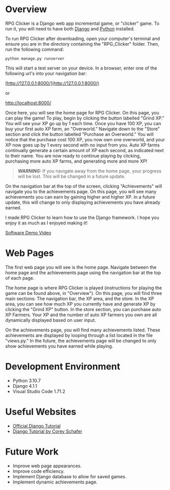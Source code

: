 # Overview

RPG Clicker is a Django web app incremental game, or "clicker" game. To run it, you will need to have both [Django](https://www.djangoproject.com/) and [Python](https://www.python.org/) installed.

To run RPG Clicker after downloading, open your computer's terminal and ensure you are in the directory containing the "RPG_Clicker" folder. Then, run the following command:

```
python manage.py runserver
```

This will start a test server on your device. In a browser, enter one of the following url's into your navigation bar:

[http://127.0.0.1:8000/](http://127.0.0.1:8000/)

or

[http://localhost:8000/](http://localhost:8000/)

Once here, you will see the home page for RPG Clicker. On this page, you can play the game! To play, begin by clicking the button labelled "Grind XP." You will see your XP go up by 1 each time. Once you have 100 XP, you can buy your first auto XP farm, an "Overworld." Navigate down to the "Store" section and click the button labelled "Purchase an Overworld." You will notice that the purchase cost 100 XP, you now own one overworld, and your XP now goes up by 1 every second with no input from you. Auto XP farms continually generate a certain amount of XP each second, as indicated next to their name. You are now ready to continue playing by clicking, purchasing more auto XP farms, and generating more and more XP!

> ***WARNING:*** If you navigate away from the home page, your progress will be lost. This will be changed in a future update.

On the navigation bar at the top of the screen, clicking "Achievements" will navigate you to the achievements page. On this page, you will see many achievements you can earn by gaining higher and higher XP. In a future update, this will change to only displaying achievements you have already earned.

I made RPG Clicker to learn how to use the Django framework. I hope you enjoy it as much as I enjoyed making it!

[Software Demo Video](http://youtube.link.goes.here)

# Web Pages

The first web page you will see is the home page. Navigate between the home page and the achievements page using the navigation bar at the top of each page.

The home page is where RPG Clicker is played (instructions for playing the game can be found above, in "Overview"). On this page, you will find three main sections: The navigation bar, the XP area, and the store. In the XP area, you can see how much XP you currently have and generate XP by clicking the "Grind XP" button. In the store section, you can purchase auto XP Farmers. Your XP and the number of auto XP farmers you own are all dynamically displayed based on user input.

On the achievements page, you will find many achievements listed. These achievements are displayed by looping through a list located in the file "views.py." In the future, the achievements page will be changed to only show achievements you have earned while playing.

# Development Environment

* Python 3.10.7
* Django 4.1.1
* Visual Studio Code 1.71.2

# Useful Websites

* [Official Django Tutorial](https://docs.djangoproject.com/en/4.1/intro/tutorial01/)
* [Django Tutorial by Corey Schafer](https://youtube.com/playlist?list=PL-osiE80TeTtoQCKZ03TU5fNfx2UY6U4p)

# Future Work

* Improve web page appearances.
* Improve code efficiency.
* Implement Django database to allow for saved games.
* Implement dynamic achievements page.
